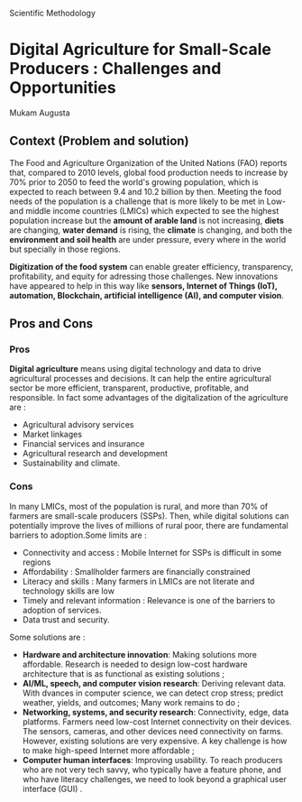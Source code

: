 Scientific Methodology

# Digital Agriculture for Small-Scale Producers : Challenges and Opportunities

Mukam Augusta

## Context (Problem and solution)

The Food and Agriculture Organization of the United Nations
(FAO) reports that, compared to 2010 levels, global food
production needs to increase by 70% prior to 2050 to feed the
world's growing population, which is expected to reach between
9.4 and 10.2 billion by then. Meeting the food needs of the population is a challenge that is more likely to be met in Low-and middle income countries (LMICs) which expected to see the highest
population increase but the **amount of arable land** is not increasing,
**diets** are changing, **water demand** is rising, the **climate** is
changing, and both the **environment and soil health** are under
pressure, every where in the world but specially in those regions.

**Digitization of the food system**
can enable greater efficiency, transparency, profitability, and equity for adressing those challenges. New innovations have appeared to help in this way like **sensors, Internet of Things (IoT), automation, Blockchain, artificial intelligence (AI), and computer vision**.

## Pros and Cons

### Pros
**Digital agriculture** means using digital technology and data to drive agricultural processes and decisions. It can help the entire agricultural sector be more efficient, transparent, productive, profitable, and responsible. In fact some advantages of the digitalization of the agriculture are :
* Agricultural advisory services
* Market linkages
* Financial services and insurance
* Agricultural research and development
* Sustainability and climate. 

### Cons
In many LMICs, most of the population is
rural, and more than 70% of farmers are small-scale producers
(SSPs). Then, while digital solutions can potentially improve the lives of millions of rural poor, there are
fundamental barriers to adoption.Some limits are :
* Connectivity and access : Mobile Internet for SSPs is difficult in some regions
* Affordability : Smallholder farmers are financially constrained
* Literacy and skills : Many farmers in LMICs are not literate and technology skills are low
* Timely and relevant information : Relevance is one of the barriers to adoption of services.
* Data trust and security.

Some solutions are : 
* **Hardware and architecture innovation**: Making solutions more affordable. Research is needed to
design low-cost hardware architecture that is as functional as existing solutions ;
* **AI/ML, speech, and computer vision research**: Deriving relevant data. With dvances in computer science, we can detect crop stress; predict weather, yields, and outcomes; Many work remains to do ;
* **Networking, systems, and security research**: Connectivity, edge, data platforms. Farmers need
low-cost Internet connectivity on their devices. The sensors, cameras, and other devices need connectivity on
farms. However, existing solutions are very expensive. A key challenge is how to make high-speed Internet
more affordable ;
* **Computer human interfaces**: Improving usability. To reach producers who are not very tech savvy,
who typically have a feature phone, and who have literacy challenges, we need to look beyond a graphical user
interface (GUI) .